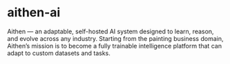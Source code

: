 # aithen-ai
Aithen — an adaptable, self-hosted AI system designed to learn, reason, and evolve across any industry. Starting from the painting business domain, Aithen’s mission is to become a fully trainable intelligence platform that can adapt to custom datasets and tasks.
